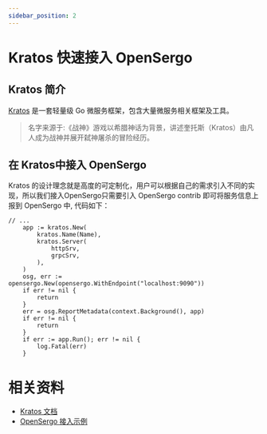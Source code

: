 ```yaml
---
sidebar_position: 2
---
```


# Kratos 快速接入 OpenSergo

## Kratos 简介
[Kratos](github.com/go-kratos/kratos) 是一套轻量级 Go 微服务框架，包含大量微服务相关框架及工具。

> 名字来源于:《战神》游戏以希腊神话为背景，讲述奎托斯（Kratos）由凡人成为战神并展开弑神屠杀的冒险经历。

## 在 Kratos中接入 OpenSergo

Kratos 的设计理念就是高度的可定制化，用户可以根据自己的需求引入不同的实现，所以我们接入OpenSergo只需要引入 OpenSergo contrib 即可将服务信息上报到 OpenSergo 中, 代码如下：
```
// ...
	app := kratos.New(
		kratos.Name(Name),
		kratos.Server(
			httpSrv,
			grpcSrv,
		),
	)
	osg, err := opensergo.New(opensergo.WithEndpoint("localhost:9090"))
	if err != nil {
		return
	}
	err = osg.ReportMetadata(context.Background(), app)
	if err != nil {
		return
	}
	if err := app.Run(); err != nil {
		log.Fatal(err)
	}
```

# 相关资料
- [Kratos 文档](https://go-kratos.dev/docs/)
- [OpenSergo 接入示例](https://github.com/go-kratos/examples/tree/main/opensergo)